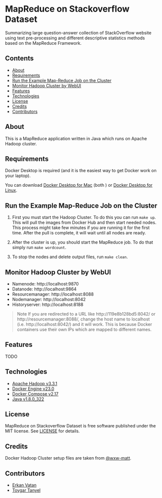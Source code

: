 # MapReduce on Stackoverflow Dataset

Summarizing large question-answer collection of StackOverflow website using text pre-processing
and different descriptive statistics methods based on the MapReduce Framework.


<!-- START doctoc generated TOC please keep comment here to allow auto update -->
<!-- DON'T EDIT THIS SECTION, INSTEAD RE-RUN doctoc TO UPDATE -->
## Contents

- [About](#about)
- [Requirements](#requirements)
- [Run the Example Map-Reduce Job on the Cluster](#run-the-example-map-reduce-job-on-the-cluster)
- [Monitor Hadoop Cluster by WebUI](#monitor-hadoop-cluster-by-webui)
- [Features](#features)
- [Technologies](#technologies)
- [License](#license)
- [Credits](#credits)
- [Contributors](#contributors)

<!-- END doctoc generated TOC please keep comment here to allow auto update -->

## About

This is a MapReduce application written in Java which runs on Apache Hadoop cluster.

## Requirements

Docker Desktop is required (and it is the easiest way to get Docker work on your laptop).

You can download [Docker Desktop for Mac](https://docs.docker.com/desktop/install/mac-install/) (both ) or 
[Docker Desktop for Linux](https://docs.docker.com/desktop/install/linux-install/).

## Run the Example Map-Reduce Job on the Cluster

1. First you must start the Hadoop Cluster. To do this you can run `make up`. This will pull
    the images from Docker Hub and then start needed nodes. 
    This process might take few minutes if you are running it for the first time.
    After the pull is complete, it will wait until all nodes are ready.

1. After the cluster is up, you should start the MapReduce job. To do that
    simply run `make wordcount`.

1. To stop the nodes and delete output files, run `make clean`.

## Monitor Hadoop Cluster by WebUI

* Namenode: http://localhost:9870
* Datanode: http://localhost:9864
* Resourcemanager: http://localhost:8088
* Nodemanager: http://localhost:8042
* Historyserver: http://localhost:8188

> Note If you are redirected to a URL like http://119e8b128bd5:8042/ or http://resourcemanager:8088/, change the host name to localhost (i.e. http://localhost:8042/) and it will work. This is because Docker containers use their own IPs which are mapped to different names.

## Features

TODO

## Technologies

* [Apache Hadoop v3.3.1](https://hadoop.apache.org/)
* [Docker Engine v23.0](https://docs.docker.com/engine/reference/run/)
* [Docker Compose v2.17](https://docs.docker.com/compose/reference/)
* [Java v1.8.0_322](https://www.oracle.com/java/technologies/downloads/)

## License

MapReduce on Stackoverflow Dataset is free software published under the MIT license. See [LICENSE](LICENSE) for details.

## Credits

Docker Hadoop Cluster setup files are taken from [@wxw-matt](https://github.com/wxw-matt/docker-hadoop).

## Contributors

* [Erkan Vatan](https://github.com/arensonzz)
* [Toygar Tanyel](https://github.com/toygarr)
